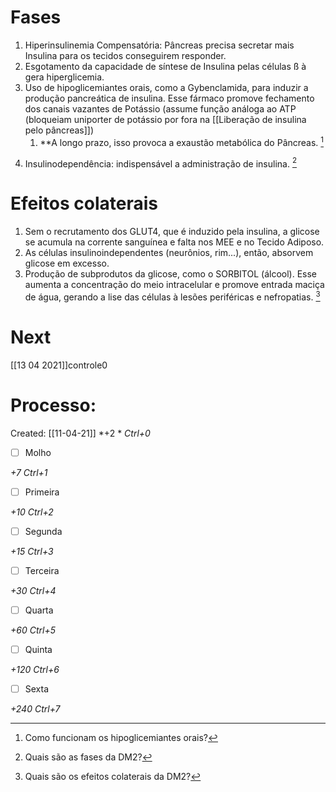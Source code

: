 # Fases
1. Hiperinsulinemia Compensatória: Pâncreas precisa secretar mais Insulina para os tecidos conseguirem responder. 
2. Esgotamento da capacidade de síntese de Insulina pelas células ß à gera hiperglicemia. 
3. Uso de hipoglicemiantes orais, como a Gybenclamida, para induzir a produção pancreática de insulina. Esse fármaco promove fechamento dos canais vazantes de Potássio (assume função análoga ao ATP (bloqueiam uniporter de potássio por fora na [[Liberação de insulina pelo pâncreas]])  
	1. **A longo prazo, isso provoca a exaustão metabólica do Pâncreas. [^651679]

[^651679]: Como funcionam os hipoglicemiantes orais?

4. Insulinodependência: indispensável a administração de insulina. [^761755]

[^761755]: Quais são as fases da DM2?


# Efeitos colaterais
1. Sem o recrutamento dos GLUT4, que é induzido pela insulina, a glicose se acumula na corrente sanguínea e falta nos MEE e no Tecido Adiposo. 
2. As células insulinoindependentes (neurônios, rim...), então, absorvem glicose em excesso.
3. Produção de subprodutos da glicose, como o SORBITOL (álcool). Esse aumenta a concentração do meio intracelular e promove entrada maciça de água, gerando a lise das células à lesões periféricas e nefropatias. [^634538]

[^634538]: Quais são os efeitos colaterais da DM2?

# Next
[[13 04 2021]]controle0
# Processo:
Created: [[11-04-21]]
*+2 *  *Ctrl+0*
- [ ] Molho  

*+7*  *Ctrl+1*

- [ ] Primeira 

*+10*  *Ctrl+2*

- [ ] Segunda

*+15*  *Ctrl+3*

- [ ] Terceira 

*+30*  *Ctrl+4*

- [ ] Quarta 

*+60*  *Ctrl+5*

- [ ] Quinta 

*+120*  *Ctrl+6*

- [ ] Sexta 

*+240*  *Ctrl+7*